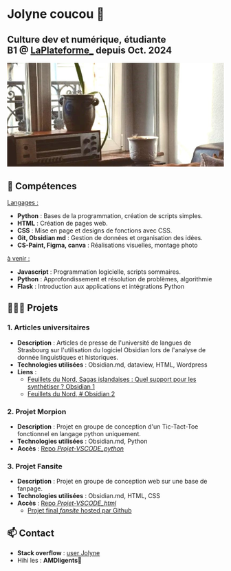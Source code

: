 # Jolyne coucou 🐍
Culture dev et numérique, étudiante B1 @ [LaPlateforme_](https://laplateforme.io/) depuis Oct. 2024
---
![index_background](index_background.jpg)
## 🌱 Compétences

<u>Langages :</u>
- **Python** : Bases de la programmation, création de scripts simples.
- **HTML** : Création de pages web.
- **CSS** : Mise en page et designs de fonctions avec CSS.
- **Git, Obsidian md** : Gestion de données et organisation des idées.
- **CS-Paint, Figma, canva** : Réalisations visuelles, montage photo

<u>à venir :</u>
- **Javascript** : Programmation logicielle, scripts sommaires.
- **Python** : Approfondissement et résolution de problèmes, algorithmie
- **Flask** : Introduction aux applications et intégrations Python 

## 👩🏻‍🏫 Projets

### 1. Articles universitaires
- **Description** : Articles de presse de l'université de langues de Strasbourg sur l'utilisation du logiciel Obsidian lors de l'analyse de donnée linguistiques et historiques.
- **Technologies utilisées** : Obsidian.md, dataview, HTML, Wordpress
- **Liens** :
  	- [Feuillets du Nord, Sagas islandaises : Quel support pour les synthétiser ? Obsidian 1](https://nord.hypotheses.org/5097)
  	- [Feuillets du Nord, # Obsidian 2](https://nord.hypotheses.org/6575)

### 2. Projet Morpion
- **Description** : Projet en groupe de conception d'un Tic-Tact-Toe fonctionnel en langage python uniquement.
- **Technologies utilisées** : Obsidian.md, Python
- **Accès** : [Repo *Projet-VSCODE_python*](https://github.com/joseph-mangeot/Projet_VSCODE-python)

### 3. Projet Fansite
- **Description** : Projet en groupe de conception web sur une base de fanpage.
- **Technologies utilisées** : Obsidian.md, HTML, CSS
- **Accès** : [Repo *Projet-VSCODE_html*](https://github.com/joseph-mangeot/Projet_VSCODE-html)
    - [Projet final *fansite* hosted par Github](https://github.com/vladimir-gorbachev/fansite_project)

## 📫 Contact

- **Stack overflow** : [user Jolyne](https://stackoverflow.com/users/28589708/jolyne)
- Hihi les : **AMDligents🧠**

